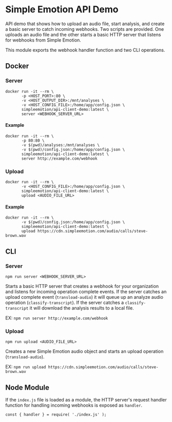 # Simple Emotion API Demo
API demo that shows how to upload an audio file, start analysis, and create a basic server to catch incoming
webhooks. Two scripts are provided. One uploads an audio file and the other starts a basic HTTP server that
listens for webhooks from Simple Emotion.

This module exports the webhook handler function and two CLI operations.

## Docker

### Server
```
docker run -it --rm \
       -p <HOST_PORT>:80 \
       -v <HOST_OUTPUT_DIR>:/mnt/analyses \
       -v <HOST_CONFIG_FILE>:/home/app/config.json \
       simpleemotion/api-client-demo:latest \
       server <WEBHOOK_SERVER_URL>
```

#### Example
```
docker run -it --rm \
       -p 80:80 \
       -v $(pwd)/analyses:/mnt/analyses \
       -v $(pwd)/config.json:/home/app/config.json \
       simpleemotion/api-client-demo:latest \
       server http://example.com/webhook
```

### Upload
```
docker run -it --rm \
       -v <HOST_CONFIG_FILE>:/home/app/config.json \
       simpleemotion/api-client-demo:latest \
       upload <AUDIO_FILE_URL>
```

#### Example
```
docker run -it --rm \
       -v $(pwd)/config.json:/home/app/config.json \
       simpleemotion/api-client-demo:latest \
       upload https://cdn.simpleemotion.com/audio/calls/steve-brown.wav
```

## CLI

### Server
```
npm run server <WEBHOOK_SERVER_URL>
```

Starts a basic HTTP server that creates a webhook for your organization and listens for
incoming operation complete events. If the server catches an upload complete event (`transload-audio`)
it will queue up an analyze audio operation (`classify-transcript`). If the server catches a
`classify-transcript` it will download the analysis results to a local file.

EX: `npm run server http://example.com/webhook`

### Upload
```
npm run upload <AUDIO_FILE_URL>
```

Creates a new Simple Emotion audio object and starts an upload operation (`transload-audio`).

EX: `npm run upload https://cdn.simpleemotion.com/audio/calls/steve-brown.wav`


## Node Module

If the `index.js` file is loaded as a module, the HTTP server's request handler function for handling incoming
webhooks is exposed as `handler`.

```
const { handler } = require( './index.js' );
```

